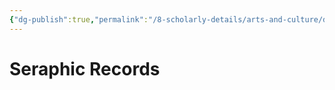 ```yaml
---
{"dg-publish":true,"permalink":"/8-scholarly-details/arts-and-culture/documents/seraphic-records/","noteIcon":""}
---
```


# Seraphic Records


